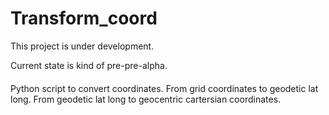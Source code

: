 # Transform_coord

This project is under development.

Current state is kind of pre-pre-alpha.

####

Python script to convert coordinates.
From grid coordinates to geodetic lat long.
From geodetic lat long to geocentric cartersian coordinates.
